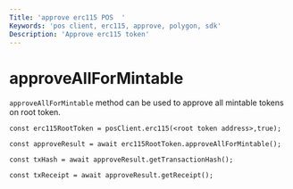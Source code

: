 ```yaml
---
Title: 'approve erc115 POS  '
Keywords: 'pos client, erc115, approve, polygon, sdk'
Description: 'Approve erc115 token'
---
```


# approveAllForMintable

`approveAllForMintable` method can be used to approve all mintable tokens on root token.

```
const erc115RootToken = posClient.erc115(<root token address>,true);

const approveResult = await erc115RootToken.approveAllForMintable();

const txHash = await approveResult.getTransactionHash();

const txReceipt = await approveResult.getReceipt();

```
